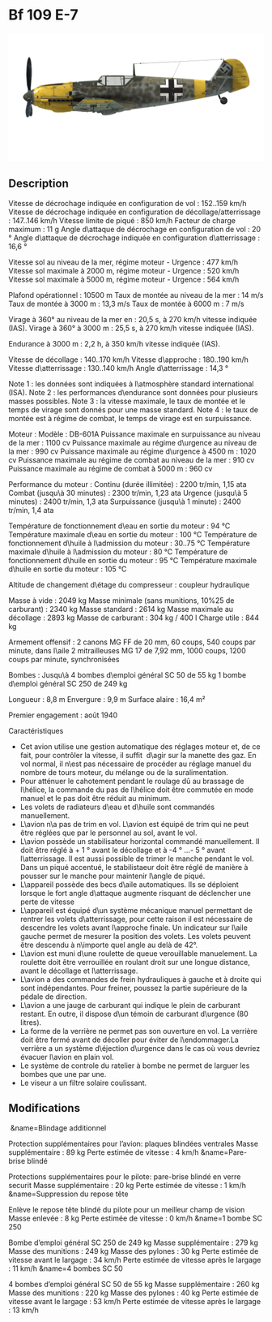 # Bf 109 E-7

![bf109e7](../images/bf109e7.png)

## Description

Vitesse de décrochage indiquée en configuration de vol : 152..159 km/h
Vitesse de décrochage indiquée en configuration de décollage/atterrissage : 147..146 km/h
Vitesse limite de piqué : 850 km/h
Facteur de charge maximum : 11 g
Angle d\attaque de décrochage en configuration de vol : 20 °
Angle d\attaque de décrochage indiquée en configuration d\atterrissage : 16,6 °

Vitesse sol au niveau de la mer, régime moteur - Urgence : 477 km/h
Vitesse sol maximale à 2000 m, régime moteur - Urgence : 520 km/h
Vitesse sol maximale à 5000 m, régime moteur - Urgence : 564 km/h

Plafond opérationnel : 10500 m
Taux de montée au niveau de la mer : 14 m/s
Taux de montée à 3000 m : 13,3 m/s
Taux de montée à 6000 m : 7 m/s

Virage à 360° au niveau de la mer en : 20,5 s, à 270 km/h vitesse indiquée (IAS).
Virage à 360° à 3000 m : 25,5 s, à 270 km/h vitesse indiquée (IAS).

Endurance à 3000 m : 2,2 h, à 350 km/h vitesse indiquée (IAS).

Vitesse de décollage : 140..170 km/h
Vitesse d\approche : 180..190 km/h
Vitesse d\atterrissage : 130..140 km/h
Angle d\atterrissage : 14,3 °

Note 1 : les données sont indiquées à l\atmosphère standard international (ISA).
Note 2 : les performances d\endurance sont données pour plusieurs masses possibles.
Note 3 : la vitesse maximale, le taux de montée et le temps de virage sont donnés pour une masse standard.
Note 4 : le taux de montée est à régime de combat, le temps de virage est en surpuissance.

Moteur :
Modèle : DB-601A
Puissance maximale en surpuissance au niveau de la mer : 1100 cv
Puissance maximale au régime d\urgence au niveau de la mer : 990 cv
Puissance maximale au régime d\urgence à 4500 m : 1020 cv
Puissance maximale au régime de combat au niveau de la mer : 910 cv
Puissance maximale au régime de combat à 5000 m : 960 cv

Performance du moteur :
Continu (durée illimitée) : 2200 tr/min, 1,15 ata
Combat (jusqu\à 30 minutes) : 2300 tr/min, 1,23 ata
Urgence (jusqu\à 5 minutes) : 2400 tr/min, 1,3 ata
Surpuissance (jusqu\à 1 minute) : 2400 tr/min, 1,4 ata

Température de fonctionnement d\eau en sortie du moteur : 94 °C
Température maximale d\eau en sortie du moteur : 100 °C
Température de fonctionnement d\huile à l\admission du moteur : 30..75 °C
Température maximale d\huile à l\admission du moteur : 80 °C
Température de fonctionnement d\huile en sortie du moteur : 95 °C
Température maximale d\huile en sortie du moteur : 105 °C

Altitude de changement d\étage du compresseur : coupleur hydraulique

Masse à vide : 2049 kg
Masse minimale (sans munitions, 10%25 de carburant) : 2340 kg
Masse standard : 2614 kg
Masse maximale au décollage : 2893 kg
Masse de carburant : 304 kg / 400 l
Charge utile : 844 kg

Armement offensif :
2 canons MG FF de 20 mm, 60 coups, 540 coups par minute, dans l\aile
2 mitrailleuses MG 17 de 7,92 mm, 1000 coups, 1200 coups par minute, synchronisées

Bombes :
Jusqu\à 4 bombes d\emploi général SC 50 de 55 kg
1 bombe d\emploi général SC 250 de 249 kg

Longueur : 8,8 m
Envergure : 9,9 m
Surface alaire : 16,4 m²

Premier engagement : août 1940

Caractéristiques
- Cet avion utilise une gestion automatique des réglages moteur et, de ce fait, pour contrôler la vitesse, il suffit  d\agir sur la manette des gaz. En vol normal, il n\est pas nécessaire de procéder au réglage manuel du nombre de tours moteur, du mélange ou de la suralimentation.
- Pour atténuer le cahotement pendant le roulage dû au brassage de l\hélice, la commande du pas de l\hélice doit être commutée en mode manuel et le pas doit être réduit au minimum.
- Les volets de radiateurs d\eau et d\huile sont commandés manuellement.
- L\avion n\a pas de trim en vol. L\avion est équipé de trim qui ne peut être réglées que par le personnel au sol, avant le vol.
- L\avion possède un stabilisateur horizontal commandé manuellement. Il doit être réglé à + 1 ° avant le décollage et à -4 ° ...- 5 ° avant l\atterrissage. Il est aussi possible de trimer le manche pendant le vol. Dans un piqué accentué, le stabilistaeur doit être réglé de manière à pousser sur le manche pour maintenir l\angle de piqué.
- L\appareil possède des becs d\aile automatiques. Ils se déploient lorsque le fort angle d\attaque augmente risquant de déclencher une perte de vitesse 
- L\appareil est équipé d\un système mécanique manuel permettant de rentrer les volets d\atterrissage, pour cette raison il est nécessaire de descendre les volets avant l\approche finale. Un indicateur sur l\aile gauche permet de mesurer la position des volets. Les volets peuvent être descendu à n\importe quel angle au delà de 42°.
- L\avion est muni d\une roulette de queue verouillable manuelement. La roulette doit être verrouillée en roulant droit sur une longue distance, avant le décollage et l\atterrissage.
- L\avion a des commandes de frein hydrauliques à gauche et à droite qui sont indépendantes. Pour freiner, poussez la partie supérieure de la pédale de direction.
- L\avion a une jauge de carburant qui indique le plein de carburant restant. En outre, il dispose d\un témoin de carburant d\urgence (80 litres).
- La forme de la verrière ne permet pas son ouverture en vol. La verrière doit être fermé avant de décoller pour éviter de l\endommager.La verrière a un système d\éjection d\urgence dans le cas où vous devriez évacuer l\avion en plain vol.
- Le système de controle du ratelier à bombe ne permet de larguer les bombes que une par une.
- Le viseur a un filtre solaire coulissant.

## Modifications
﻿
&name=Blindage additionnel

Protection supplémentaires pour l’avion: plaques blindées ventrales
Masse supplémentaire : 89 kg
Perte estimée de vitesse : 4 km/h﻿
&name=Pare-brise blindé

Protections supplémentaires pour le pilote: pare-brise blindé en verre securit
Masse supplémentaire : 20 kg
Perte estimée de vitesse : 1 km/h﻿
&name=Suppression du repose tête

Enlève le repose tête blindé du pilote pour un meilleur champ de vision
Masse enlevée : 8 kg
Perte estimée de vitesse : 0 km/h﻿
&name=1 bombe SC 250

Bombe d’emploi général SC 250 de 249 kg
Masse supplémentaire : 279 kg
Masse des munitions : 249 kg
Masse des pylones : 30 kg
Perte estimée de vitesse avant le largage : 34 km/h
Perte estimée de vitesse après le largage : 11 km/h﻿
&name=4 bombes SC 50

4 bombes d’emploi général SC 50 de 55 kg
Masse supplémentaire : 260 kg
Masse des munitions : 220 kg
Masse des pylones : 40 kg
Perte estimée de vitesse avant le largage : 53 km/h
Perte estimée de vitesse après le largage : 13 km/h